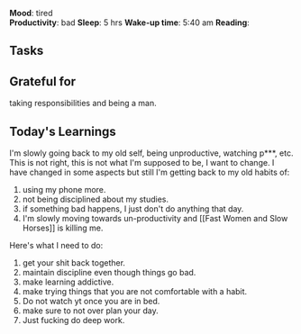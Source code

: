 **Mood**: tired  
**Productivity**: bad
**Sleep**: 5 hrs
**Wake-up time**: 5:40 am
**Reading**: 

## Tasks


## Grateful for
taking responsibilities and being a man. 

## Today's Learnings
I'm slowly going back to my old self, being unproductive, watching p***, etc. This is not right, this is not what I'm supposed to be, I want to change. I have changed in some aspects but still I'm getting back to my old habits of:
1. using my phone more. 
2. not being disciplined about my studies.
3. if something bad happens, I just don't do anything that day. 
4. I'm slowly moving towards un-productivity and [[Fast Women and Slow Horses]] is killing me. 

Here's what I need to do:
1. get your shit back together.
2. maintain discipline even though things go bad.
3. make learning addictive. 
4. make trying things that you are not comfortable with a habit.
5. Do not watch yt once you are in bed.
6. make sure to not over plan your day.
7. Just fucking do deep work. 